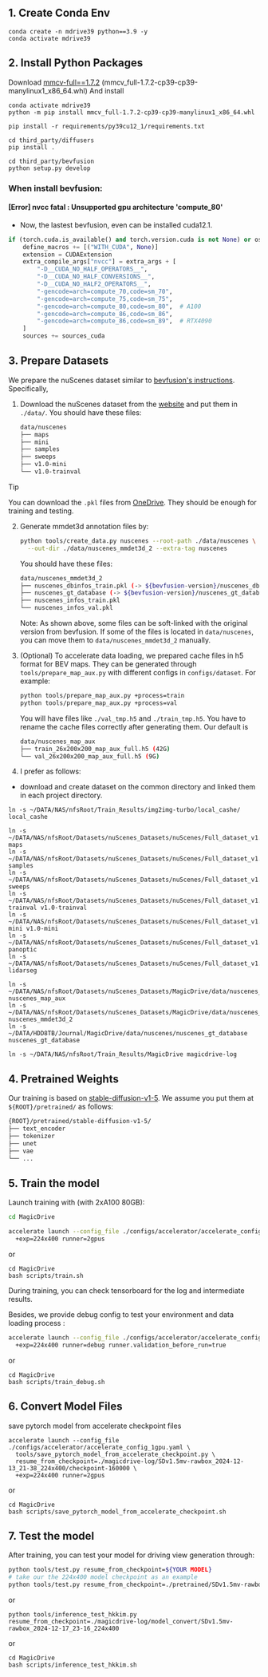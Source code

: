 ## 1. Create Conda Env

```shell
conda create -n mdrive39 python==3.9 -y
conda activate mdrive39
```

## 2. Install Python Packages
Download [mmcv-full==1.7.2](https://download.openmmlab.com/mmcv/dist/cu121/torch2.1.0/index.html) (mmcv_full-1.7.2-cp39-cp39-manylinux1_x86_64.whl) 
And install
```shell
conda activate mdrive39
python -m pip install mmcv_full-1.7.2-cp39-cp39-manylinux1_x86_64.whl 
```
```shell
pip install -r requirements/py39cu12_1/requirements.txt

cd third_party/diffusers
pip install .

cd third_party/bevfusion 
python setup.py develop
```

### When install bevfusion: 
#### [Error] nvcc fatal   : Unsupported gpu architecture 'compute_80'
- Now, the lastest bevfusion, even can be installed cuda12.1.

```python
if (torch.cuda.is_available() and torch.version.cuda is not None) or os.getenv("FORCE_CUDA", "0") == "1":
    define_macros += [("WITH_CUDA", None)]
    extension = CUDAExtension
    extra_compile_args["nvcc"] = extra_args + [
        "-D__CUDA_NO_HALF_OPERATORS__",
        "-D__CUDA_NO_HALF_CONVERSIONS__",
        "-D__CUDA_NO_HALF2_OPERATORS__",
        "-gencode=arch=compute_70,code=sm_70",
        "-gencode=arch=compute_75,code=sm_75",
        "-gencode=arch=compute_80,code=sm_80",  # A100
        "-gencode=arch=compute_86,code=sm_86",
        "-gencode=arch=compute_86,code=sm_89",  # RTX4090
    ]
    sources += sources_cuda
```

## 3. Prepare Datasets

We prepare the nuScenes dataset similar to [bevfusion's instructions](https://github.com/mit-han-lab/bevfusion#data-preparation). Specifically,

1. Download the nuScenes dataset from the [website](https://www.nuscenes.org/nuscenes) and put them in `./data/`. You should have these files:
    ```bash
    data/nuscenes
    ├── maps
    ├── mini
    ├── samples
    ├── sweeps
    ├── v1.0-mini
    └── v1.0-trainval
    ```

> [!TIP]
> You can download the `.pkl` files from [OneDrive](https://mycuhk-my.sharepoint.com/:u:/g/personal/1155157018_link_cuhk_edu_hk/EYF9ZkMHwVZKjrU5CUUPbfYBhC1iZMMnhE2uI2q5iCuv9w?e=QgEmcH). They should be enough for training and testing.

2. Generate mmdet3d annotation files by:

    ```bash
    python tools/create_data.py nuscenes --root-path ./data/nuscenes \
      --out-dir ./data/nuscenes_mmdet3d_2 --extra-tag nuscenes   
    ```
    You should have these files:
    ```bash
    data/nuscenes_mmdet3d_2
    ├── nuscenes_dbinfos_train.pkl (-> ${bevfusion-version}/nuscenes_dbinfos_train.pkl)
    ├── nuscenes_gt_database (-> ${bevfusion-version}/nuscenes_gt_database)
    ├── nuscenes_infos_train.pkl
    └── nuscenes_infos_val.pkl
    ```
    Note: As shown above, some files can be soft-linked with the original version from bevfusion. If some of the files is located in `data/nuscenes`, you can move them to `data/nuscenes_mmdet3d_2` manually.


3. (Optional) To accelerate data loading, we prepared cache files in h5 format for BEV maps. They can be generated through `tools/prepare_map_aux.py` with different configs in `configs/dataset`. For example:
    ```bash
    python tools/prepare_map_aux.py +process=train
    python tools/prepare_map_aux.py +process=val
    ```
    You will have files like `./val_tmp.h5` and `./train_tmp.h5`. You have to rename the cache files correctly after generating them. Our default is
    ```bash
    data/nuscenes_map_aux
    ├── train_26x200x200_map_aux_full.h5 (42G)
    └── val_26x200x200_map_aux_full.h5 (9G)
    ```

4. I prefer as follows:
- download and create dataset on the common directory and linked them in each project directory.

```shell
ln -s ~/DATA/NAS/nfsRoot/Train_Results/img2img-turbo/local_cashe/ local_cashe

ln -s ~/DATA/NAS/nfsRoot/Datasets/nuScenes_Datasets/nuScenes/Full_dataset_v1.0/Trainval/maps maps
ln -s ~/DATA/NAS/nfsRoot/Datasets/nuScenes_Datasets/nuScenes/Full_dataset_v1.0/Trainval/samples samples
ln -s ~/DATA/NAS/nfsRoot/Datasets/nuScenes_Datasets/nuScenes/Full_dataset_v1.0/Trainval/sweeps sweeps
ln -s ~/DATA/NAS/nfsRoot/Datasets/nuScenes_Datasets/nuScenes/Full_dataset_v1.0/Trainval/v1.0-trainval v1.0-trainval
ln -s ~/DATA/NAS/nfsRoot/Datasets/nuScenes_Datasets/nuScenes/Full_dataset_v1.0/Trainval/v1.0-mini v1.0-mini
ln -s ~/DATA/NAS/nfsRoot/Datasets/nuScenes_Datasets/nuScenes/Full_dataset_v1.0/Trainval/panoptic panoptic
ln -s ~/DATA/NAS/nfsRoot/Datasets/nuScenes_Datasets/nuScenes/Full_dataset_v1.0/Trainval/lidarseg lidarseg

ln -s ~/DATA/NAS/nfsRoot/Datasets/nuScenes_Datasets/MagicDrive/data/nuscenes_map_aux nuscenes_map_aux
ln -s ~/DATA/NAS/nfsRoot/Datasets/nuScenes_Datasets/MagicDrive/data/nuscenes_mmdet3d_2 nuscenes_mmdet3d_2
ln -s ~/DATA/HDD8TB/Journal/MagicDrive/data/nuscenes/nuscenes_gt_database nuscenes_gt_database

ln -s ~/DATA/NAS/nfsRoot/Train_Results/MagicDrive magicdrive-log
```


## 4. Pretrained Weights
   
Our training is based on [stable-diffusion-v1-5](https://huggingface.co/stable-diffusion-v1-5/stable-diffusion-v1-5). We assume you put them at `${ROOT}/pretrained/` as follows:

```bash
{ROOT}/pretrained/stable-diffusion-v1-5/
├── text_encoder
├── tokenizer
├── unet
├── vae
└── ...
```

## 5. Train the model

Launch training with (with 2xA100 80GB):
```bash
cd MagicDrive

accelerate launch --config_file ./configs/accelerator/accelerate_config_2gpu.yaml tools/train.py \
  +exp=224x400 runner=2gpus
```
or
```shell
cd MagicDrive
bash scripts/train.sh
```
During training, you can check tensorboard for the log and intermediate results.

Besides, we provide debug config to test your environment and data loading process :
```bash
accelerate launch --config_file ./configs/accelerator/accelerate_config_2gpu.yaml tools/train.py \
  +exp=224x400 runner=debug runner.validation_before_run=true
```
or
```shell
cd MagicDrive
bash scripts/train_debug.sh
```
## 6. Convert Model Files
save pytorch model from accelerate checkpoint files

```shell
accelerate launch --config_file ./configs/accelerator/accelerate_config_1gpu.yaml \
  tools/save_pytorch_model_from_accelerate_checkpoint.py \
  resume_from_checkpoint=./magicdrive-log/SDv1.5mv-rawbox_2024-12-13_21-38_224x400/checkpoint-160000 \
  +exp=224x400 runner=2gpus
```
or
```shell
cd MagicDrive
bash scripts/save_pytorch_model_from_accelerate_checkpoint.sh
```

## 7. Test the model
After training, you can test your model for driving view generation through:
```bash
python tools/test.py resume_from_checkpoint=${YOUR MODEL}
# take our the 224x400 model checkpoint as an example
python tools/test.py resume_from_checkpoint=./pretrained/SDv1.5mv-rawbox_2023-09-07_18-39_224x400
```
or
```shell
python tools/inference_test_hkkim.py resume_from_checkpoint=./magicdrive-log/model_convert/SDv1.5mv-rawbox_2024-12-17_23-16_224x400
```
or
```shell
cd MagicDrive
bash scripts/inference_test_hkkim.sh
```